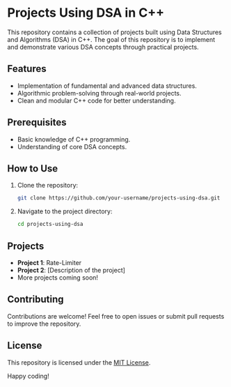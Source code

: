 # Projects Using DSA in C++

This repository contains a collection of projects built using Data Structures and Algorithms (DSA) in C++. The goal of this repository is to implement and demonstrate various DSA concepts through practical projects.

## Features
- Implementation of fundamental and advanced data structures.
- Algorithmic problem-solving through real-world projects.
- Clean and modular C++ code for better understanding.

## Prerequisites
- Basic knowledge of C++ programming.
- Understanding of core DSA concepts.

## How to Use
1. Clone the repository:
    ```bash
    git clone https://github.com/your-username/projects-using-dsa.git
    ```
2. Navigate to the project directory:
    ```bash
    cd projects-using-dsa
    ```

## Projects
- **Project 1**: Rate-Limiter
- **Project 2**: [Description of the project]
- More projects coming soon!

## Contributing
Contributions are welcome! Feel free to open issues or submit pull requests to improve the repository.

## License
This repository is licensed under the [MIT License](LICENSE).

Happy coding!